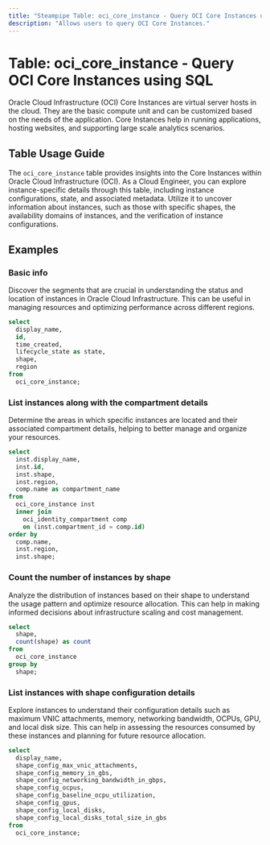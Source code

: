 ```yaml
---
title: "Steampipe Table: oci_core_instance - Query OCI Core Instances using SQL"
description: "Allows users to query OCI Core Instances."
---
```


# Table: oci_core_instance - Query OCI Core Instances using SQL

Oracle Cloud Infrastructure (OCI) Core Instances are virtual server hosts in the cloud. They are the basic compute unit and can be customized based on the needs of the application. Core Instances help in running applications, hosting websites, and supporting large scale analytics scenarios.

## Table Usage Guide

The `oci_core_instance` table provides insights into the Core Instances within Oracle Cloud Infrastructure (OCI). As a Cloud Engineer, you can explore instance-specific details through this table, including instance configurations, state, and associated metadata. Utilize it to uncover information about instances, such as those with specific shapes, the availability domains of instances, and the verification of instance configurations.

## Examples

### Basic info
Discover the segments that are crucial in understanding the status and location of instances in Oracle Cloud Infrastructure. This can be useful in managing resources and optimizing performance across different regions.

```sql
select
  display_name,
  id,
  time_created,
  lifecycle_state as state,
  shape,
  region
from
  oci_core_instance;
```

### List instances along with the compartment details
Determine the areas in which specific instances are located and their associated compartment details, helping to better manage and organize your resources.

```sql
select
  inst.display_name,
  inst.id,
  inst.shape,
  inst.region,
  comp.name as compartment_name
from
  oci_core_instance inst
  inner join
    oci_identity_compartment comp
    on (inst.compartment_id = comp.id)
order by
  comp.name,
  inst.region,
  inst.shape;
```

### Count the number of instances by shape
Analyze the distribution of instances based on their shape to understand the usage pattern and optimize resource allocation. This can help in making informed decisions about infrastructure scaling and cost management.

```sql
select
  shape,
  count(shape) as count
from
  oci_core_instance
group by
  shape;
```

### List instances with shape configuration details
Explore instances to understand their configuration details such as maximum VNIC attachments, memory, networking bandwidth, OCPUs, GPU, and local disk size. This can help in assessing the resources consumed by these instances and planning for future resource allocation.

```sql
select
  display_name,
  shape_config_max_vnic_attachments,
  shape_config_memory_in_gbs,
  shape_config_networking_bandwidth_in_gbps,
  shape_config_ocpus,
  shape_config_baseline_ocpu_utilization,
  shape_config_gpus,
  shape_config_local_disks,
  shape_config_local_disks_total_size_in_gbs
from
  oci_core_instance;
```